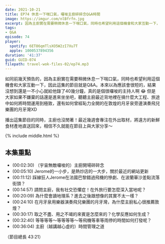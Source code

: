 ```yaml
---
date: 2021-10-21
title: EP74 休息一下喘口氣，囉唆主廚碎碎念Q&A時間
image: https://imgur.com/nlBfrfn.jpg
excerpt: 因為主廚實在需要稍微休息一下喘口氣，同時也希望利用這個機會和大家互動一下，因此這集的節目就是Q&A。歡迎來聽聽主廚最近背地裡在搞什麼大工程、旅途中如何將時間運用到極致，還有如何曾經恥力全開的在敦煌的月牙泉旁邊演奏飛兒樂團的月牙灣XD
tags:
- Q&A
episode: 74
player:
  spotify: 6ET86qmTlsXO5W2zI7Xu7T
  apple: 1000537894356
duration: '41:37'
guid: GUID-074
filepath: travel-wok-files-02/ep74.mp3
---
```


如同前幾天預告的，因為主廚實在需要稍微休息一下喘口氣，同時也希望利用這個機會和大家互動一下，因此這集的節目就是Q&A。本來以為應該會很短的，結果沒想到還是一不小心就給他錄了40幾分鐘，真的是個很囉唆的主持人啊 😂 但是大家如果不嫌棄的話還是進來坐坐吧，聽聽主廚最近背地裡在搞什麼大工程、旅途中如何將時間運用到極致，還有如何曾經恥力全開的在敦煌的月牙泉旁邊演奏飛兒樂團的月牙灣XD

播出這集節目的同時，主廚也沒閒著！最近幾週會專注在外出取材，將遠方的新鮮食材產地直送回來，相信不久就能在節目上與大家分享～

{% include middle.html %}

## 本集重點

* (00:02:30) （宇宙無敵囉唆的）主廚開場碎碎念
* (00:05:10) Jerome的一小步，是熱炒店的一大步，關於最近的網站更新
* (00:11:12) 踩線狂人Jerome在法國巴黎錯過飛機的慘劇、在波蘭華沙差點流落街頭？
* (00:14:57) 請問主廚，我有社交恐懼症！在外旅行要怎麼深入當地呢？
* (00:20:09) 為什麼會讀地理系？進去之後跟想像的其實不太一樣？
* (00:24:10) 在月牙泉用樂器演奏飛兒樂團的月牙灣，為什麼主廚私心很推薦敦煌？
* (00:30:17) 取之不盡、用之不竭的來賓是怎麼來的？化學反應如何生成？
* (00:32:40) 等等等等～等等等等～等飛機等車等雨停的時間如何打發呢？
* (00:36:04) 主廚（越講越心虛的）時間管理之道

（節目總長 43:21）
